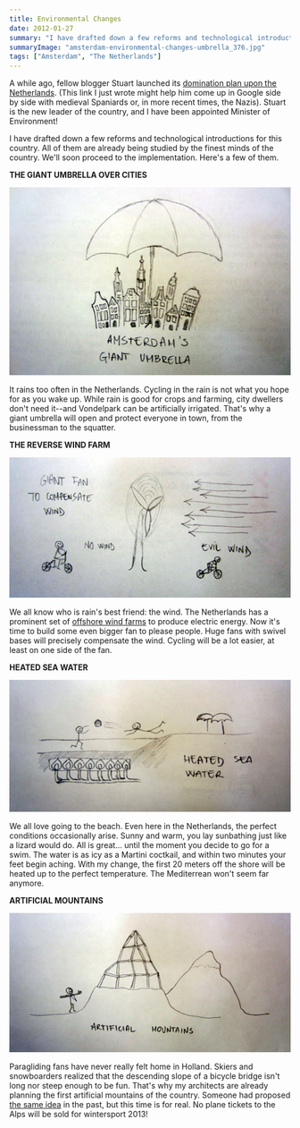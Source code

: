 ```yaml
---
title: Environmental Changes
date: 2012-01-27
summary: "I have drafted down a few reforms and technological introductions for this country."
summaryImage: "amsterdam-environmental-changes-umbrella_376.jpg"
tags: ["Amsterdam", "The Netherlands"]
---
```


A while ago, fellow blogger Stuart launched its [domination plan upon the Netherlands](http://www.invadingholland.com/?p=3102). (This link I just wrote might help him come up in Google side by side with medieval Spaniards or, in more recent times, the Nazis). Stuart is the new leader of the country, and I have been appointed Minister of Environment!

I have drafted down a few reforms and technological introductions for this country. All of them are already being studied by the finest minds of the country. We'll soon proceed to the implementation. Here's a few of them.

**THE GIANT UMBRELLA OVER CITIES**

![](amsterdam-environmental-changes-umbrella_376.jpg)

It rains too often in the Netherlands. Cycling in the rain is not what you hope for as you wake up. While rain is good for crops and farming, city dwellers don't need it--and Vondelpark can be artificially irrigated. That's why a giant umbrella will open and protect everyone in town, from the businessman to the squatter.

**THE REVERSE WIND FARM**

![](amsterdam-environmental-changes-fan_281.jpg)

We all know who is rain's best friend: the wind. The Netherlands has a prominent set of [offshore wind farms](http://www.rnw.nl/english/article/record-breaking-wind-farms-run-subsidies) to produce electric energy. Now it's time to build some even bigger fan to please people. Huge fans with swivel bases will precisely compensate the wind. Cycling will be a lot easier, at least on one side of the fan.

**HEATED SEA WATER**

![](amsterdam-environmental-changes-sea_264.jpg)

We all love going to the beach. Even here in the Netherlands, the perfect conditions occasionally arise. Sunny and warm, you lay sunbathing just like a lizard would do. All is great... until the moment you decide to go for a swim. The water is as icy as a Martini coctkail, and within two minutes your feet begin aching. With my change, the first 20 meters off the shore will be heated up to the perfect temperature. The Mediterrean won't seem far anymore.

**ARTIFICIAL MOUNTAINS**

![](amsterdam-environmental-changes-mountains_278.jpg)

Paragliding fans have never really felt home in Holland. Skiers and snowboarders realized that the descending slope of a bicycle bridge isn't long nor steep enough to be fun. That's why my architects are already planning the first artificial mountains of the country. Someone had proposed [the same idea](http://www.dailymail.co.uk/news/article-2032230/Mountain-Holland-Engineers-brainstorm-ideas-jokey-request-journalist.html) in the past, but this time is for real. No plane tickets to the Alps will be sold for wintersport 2013!

